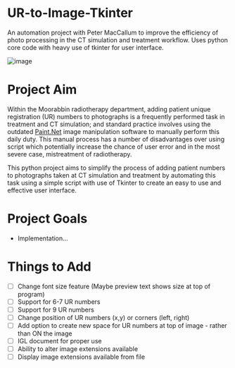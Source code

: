 # UR-to-Image-Tkinter
An automation project with Peter MacCallum to  improve the efficiency of photo processing in the CT simulation and treatment workflow. Uses python core code with heavy use of tkinter for user interface.

![image](https://user-images.githubusercontent.com/14822712/202048718-1244b309-6fd9-4f6e-a63e-2a83b92025d9.png)

# Project Aim

Within the Moorabbin radiotherapy department, adding patient unique registration (UR) numbers to photographs is a frequently performed task in treatment and CT simulation; and standard practice involves using the outdated [Paint.Net](http://Paint.Net) image manipulation software to manually perform this daily duty. This manual process has a number of disadvantages over using script which potentially increase the chance of user error and in the most severe case, mistreatment of radiotherapy.

This python project aims to simplify the process of adding patient numbers to photographs taken at CT simulation and treatment by automating this task using a simple script with use of Tkinter to create an easy to use and effective user interface.

# Project Goals

- Implementation…

# Things to Add

- [ ]  Change font size feature (Maybe preview text shows size at top of program)
- [ ]  Support for 6-7 UR numbers
- [ ]  Support for 9 UR numbers
- [ ]  Change position of UR numbers (x,y) or corners (left, right)
- [ ]  Add option to create new space for UR numbers at top of image - rather than ON the image
- [ ]  IGL document for proper use
- [ ]  Ability to alter image extensions available
- [ ]  Display image extensions available from file
